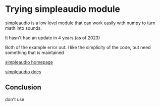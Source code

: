 # Trying simpleaudio module

simpleaudio is a low level module that can work easily with numpy to turn math into sounds.

It hasn't had an update in 4 years (as of 2023)

Both of the example error out.  I like the simplicity of the code, but need something that is maintained

[simpleaudio homepage](https://pypi.org/project/simpleaudio/)

[simpleaudio docs](https://simpleaudio.readthedocs.io/en/latest/index.html)

## Conclusion

don't use


